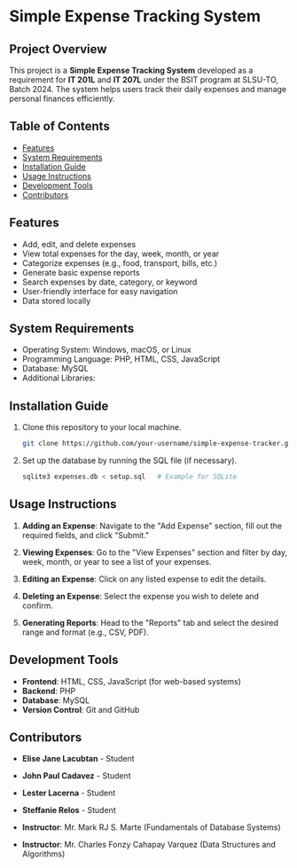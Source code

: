 # Simple Expense Tracking System

## Project Overview

This project is a **Simple Expense Tracking System** developed as a requirement for **IT 201L** and **IT 207L** under the BSIT program at SLSU-TO, Batch 2024. The system helps users track their daily expenses and manage personal finances efficiently.

## Table of Contents
- [Features](#features)
- [System Requirements](#system-requirements)
- [Installation Guide](#installation-guide)
- [Usage Instructions](#usage-instructions)
- [Development Tools](#development-tools)
- [Contributors](#contributors)

## Features

- Add, edit, and delete expenses
- View total expenses for the day, week, month, or year
- Categorize expenses (e.g., food, transport, bills, etc.)
- Generate basic expense reports
- Search expenses by date, category, or keyword
- User-friendly interface for easy navigation
- Data stored locally

## System Requirements

- Operating System: Windows, macOS, or Linux
- Programming Language: PHP, HTML, CSS, JavaScript
- Database: MySQL 
- Additional Libraries: 

## Installation Guide

1. Clone this repository to your local machine.
    ```bash
    git clone https://github.com/your-username/simple-expense-tracker.git
    ```

2. Set up the database by running the SQL file (if necessary).
    ```bash
    sqlite3 expenses.db < setup.sql   # Example for SQLite
    ```

## Usage Instructions

1. **Adding an Expense**: Navigate to the "Add Expense" section, fill out the required fields, and click "Submit."
   
2. **Viewing Expenses**: Go to the "View Expenses" section and filter by day, week, month, or year to see a list of your expenses.

3. **Editing an Expense**: Click on any listed expense to edit the details.

4. **Deleting an Expense**: Select the expense you wish to delete and confirm.

5. **Generating Reports**: Head to the "Reports" tab and select the desired range and format (e.g., CSV, PDF).

## Development Tools

- **Frontend**: HTML, CSS, JavaScript (for web-based systems)
- **Backend**: PHP
- **Database**: MySQL
- **Version Control**: Git and GitHub

## Contributors

- **Elise Jane Lacubtan** - Student
- **John Paul Cadavez** - Student
- **Lester Lacerna** - Student
- **Steffanie Relos** - Student

- **Instructor**: Mr. Mark RJ S. Marte (Fundamentals of Database Systems)
- **Instructor**: Mr. Charles Fonzy Cahapay Varquez (Data Structures and Algorithms)

